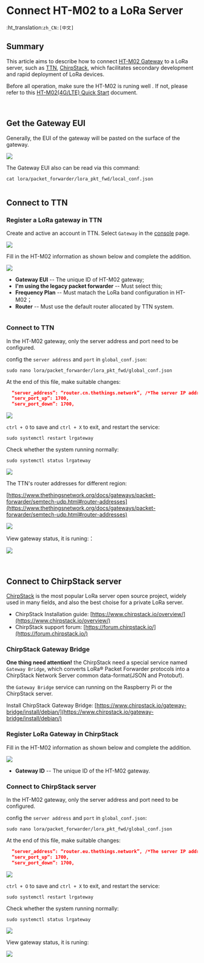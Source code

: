 # Connect HT-M02 to a LoRa Server
:ht_translation:`zh_CN:[中文]`

## Summary

This article aims to describe how to connect [HT-M02 Gateway](https://heltec.org/project/ht-m02/) to a LoRa server, such as [TTN](https://www.thethingsnetwork.org/), [ChirpStack](https://www.chirpstack.io/), which facilitates secondary development and rapid deployment of LoRa devices.

Before all operation, make sure the HT-M02 is runing well . If not, please refer to this [HT-M02(4G/LTE) Quick Start](https://heltec-automation-docs.readthedocs.io/en/latest/gateway/ht-m02_4g/quick_start_4g.html) document.

&nbsp;

## Get the Gateway EUI

Generally, the EUI of the gateway will be pasted on the surface of the gateway.

![](img/connect_to_server/11.png)

The Gateway EUI also can be read via this command:

`cat lora/packet_forwarder/lora_pkt_fwd/local_conf.json`

```Tip:: If need to change the Gateway EUI for some reason, you can directly modify the file, and the modified EUI will take effect after restarting.

```

## Connect to TTN

### Register a LoRa gateway in TTN

Create and active an account in TTN. Select ```Gateway``` in the [console](https://console.thethingsnetwork.org/) page.

![](img/connect_to_server/03.png)

Fill in the HT-M02 information as shown below and complete the addition.

![](img/connect_to_server/04.png)

- **Gateway EUI** -- The unique ID of HT-M02 gateway;
- **I'm using the legacy packet forwarder** -- Must select this;
- **Frequency Plan** -- Must matach the LoRa band configuration in HT-M02；
- **Router** -- Must use the default router allocated by TTN system.

``` Tip:: That four points are the key to success connection with TTN.

```

### Connect to TTN

In the HT-M02 gateway, only the server address and port need to be configured.

config the `server address` and `port` in `global_conf.json`:

```shell
sudo nano lora/packet_forwarder/lora_pkt_fwd/global_conf.json
```

At the end of this file, make suitable changes:

```json
  “server_address”: “router.cn.thethings.network”, /*The server IP address or domain*/
  “serv_port_up”: 1700,
  “serv_port_down”: 1700,
```

![](img/connect_to_server/01.png)

`ctrl + O` to save and `ctrl + X` to exit, and restart the service:

```shell
sudo systemctl restart lrgateway
```

Check whether the system running normally:

```shell
sudo systemctl status lrgateway
```

![](img/connect_to_server/02.png)

The TTN's router addresses for different region:

[https://www.thethingsnetwork.org/docs/gateways/packet-forwarder/semtech-udp.html#router-addresses](https://www.thethingsnetwork.org/docs/gateways/packet-forwarder/semtech-udp.html#router-addresses)

![](img/connect_to_server/05.png)

View gateway status, it is runing:：

![](img/connect_to_server/06.png)

&nbsp;

## Connect to ChirpStack server

[ChirpStack](https://www.chirpstack.io/) is the most popular LoRa server open source project, widely used in many fields, and also the best choise for a private LoRa server.

- ChirpStack Installation guide: [https://www.chirpstack.io/overview/](https://www.chirpstack.io/overview/)
- ChirpStack support forum: [https://forum.chirpstack.io/](https://forum.chirpstack.io/)

### ChirpStack Gateway Bridge

**One thing need attention!** the ChirpStack need a special service named `Gateway Bridge`, which converts LoRa® Packet Forwarder protocols into a ChirpStack Network Server common data-format(JSON and Protobuf).

the `Gateway Bridge` service can running on the Raspberry Pi or the ChirpStack server.

Install ChirpStack Gateway Bridge: [https://www.chirpstack.io/gateway-bridge/install/debian/](https://www.chirpstack.io/gateway-bridge/install/debian/)

### Register LoRa Gateway in ChirpStack

Fill in the HT-M02 information as shown below and complete the addition.

![](img/connect_to_server/07.png)

- **Gateway ID** -- The unique ID of the HT-M02 gateway.

### Connect to ChirpStack server

In the HT-M02 gateway, only the server address and port need to be configured.

config the `server address` and `port` in `global_conf.json`:

```shell
sudo nano lora/packet_forwarder/lora_pkt_fwd/global_conf.json
```

At the end of this file, make suitable changes:

```json
  “server_address”: “router.eu.thethings.network”, /*The server IP address or domain*/
  “serv_port_up”: 1700,
  “serv_port_down”: 1700,
```

![](img/connect_to_server/01.png)

`ctrl + O` to save and `ctrl + X` to exit, and restart the service:

```shell
sudo systemctl restart lrgateway
```

Check whether the system running normally:

```shell
sudo systemctl status lrgateway
```

![](img/connect_to_server/02.png)

View gateway status, it is runing:

![](img/connect_to_server/08.png)
